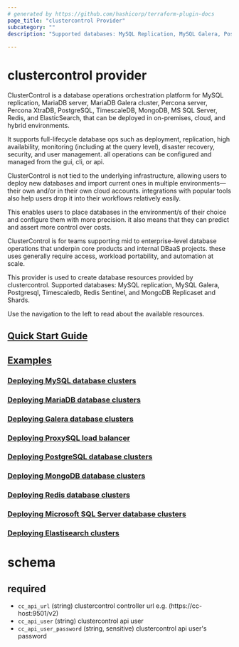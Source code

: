 ```yaml
---
# generated by https://github.com/hashicorp/terraform-plugin-docs
page_title: "clustercontrol Provider"
subcategory: ""
description: "Supported databases: MySQL Replication, MySQL Galera, PostgreSQL, TimeScaleDB, Redis Sentinel, and MongoDB ReplicaSet and Shards"
  
---
```


# clustercontrol provider

ClusterControl is a database operations orchestration platform for 
MySQL replication, MariaDB server, MariaDB Galera cluster, Percona server, 
Percona XtraDB, PostgreSQL, TimescaleDB, MongoDB, MS SQL Server, Redis, and ElasticSearch, 
that can be deployed in on-premises, cloud, and hybrid environments.

It supports full-lifecycle database ops such as deployment, replication, high availability, 
monitoring (including at the query level), disaster recovery, security, and user management. 
all operations can be configured and managed from the gui, cli, or api.

ClusterControl is not tied to the underlying infrastructure, allowing users to deploy new databases and 
import current ones in multiple environments—their own and/or in their own cloud accounts. 
integrations with popular tools also help users drop it into their workflows relatively easily.

This enables users to place databases in the environment/s of their choice and configure them with more precision. 
it also means that they can predict and assert more control over costs.

ClusterControl is for teams supporting mid to enterprise-level database operations that underpin core products and internal DBaaS projects.
these uses generally require access, workload portability, and automation at scale.

This provider is used to create database resources provided by clustercontrol. 
Supported databases: MySQL replication, MySQL Galera, Postgresql, Timescaledb, Redis Sentinel, and MongoDB Replicaset and Shards.

Use the navigation to the left to read about the available resources.

## [Quick Start Guide](guides/getting-started.md)

## [Examples](guides/examples.md)

### [Deploying MySQL database clusters](mySQL/mysql.md)
### [Deploying MariaDB database clusters](mariaDB/mariadb.md)
### [Deploying Galera database clusters](galera/galera.md)
### [Deploying ProxySQL load balancer](proxySQL/proxysql.md)
### [Deploying PostgreSQL database clusters](postgreSQL/postgresql.md)
### [Deploying MongoDB database clusters](mongoDB/mongodb.md)
### [Deploying Redis database clusters](redis/redis.md)
### [Deploying Microsoft SQL Server database clusters](msSQL/mssql.md)
### [Deploying Elastisearch clusters](elasticsearch/elasticsearch.md)

<!-- schema generated by tfplugindocs -->
# schema

## required

- `cc_api_url` (string) clustercontrol controller url e.g. (https://cc-host:9501/v2)
- `cc_api_user` (string) clustercontrol api user
- `cc_api_user_password` (string, sensitive) clustercontrol api user's password

